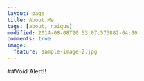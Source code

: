 ```yaml
---
layout: page
title: About Me
tags: [about, naiqus]
modified: 2014-08-08T20:53:07.573882-04:00
comments: true
image:
  feature: sample-image-2.jpg
---
```

##Void Alert!!
